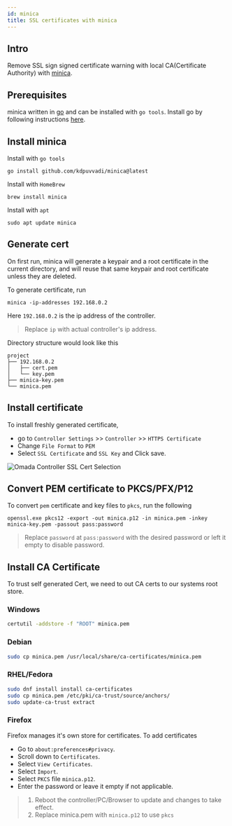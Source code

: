 ```yaml
---
id: minica
title: SSL certificates with minica
---
```


## Intro

Remove SSL sign signed certificate warning with local CA(Certificate Authority) with [minica](https://github.com/jsha/minica).

## Prerequisites

minica written in [go](https://go.dev/) and can be installed with `go tools`. Install go by following instructions [here](https://go.dev/doc/install).

## Install minica

Install with `go tools`

```shell
go install github.com/kdpuvvadi/minica@latest
```

Install with `HomeBrew`

```shell
brew install minica
```

Install with `apt`

```shell
sudo apt update minica
```

## Generate cert

On first run, minica will generate a keypair and a root certificate in the
current directory, and will reuse that same keypair and root certificate
unless they are deleted.

To generate certificate, run

```shell
minica -ip-addresses 192.168.0.2
```

Here `192.168.0.2` is the ip address of the controller.

> Replace `ip` with actual controller's ip address.

Directory structure would look like this

```tree
project
├── 192.168.0.2
│   ├── cert.pem
│   └── key.pem
├── minica-key.pem
└── minica.pem
```

## Install certificate

To install freshly generated certificate,

- go to `Controller Settings` >> `Controller` >> `HTTPS Certificate`
- Change `File Format` to `PEM`
- Select `SSL Certificate` and `SSL Key` and Click save.

![Omada Controller SSL Cert Selection](/img/omada-ssl-settings.png)

## Convert PEM certificate to PKCS/PFX/P12

To convert `pem` certificate and key files to `pkcs`, run the following

```shell
openssl.exe pkcs12 -export -out minica.p12 -in minica.pem -inkey minica-key.pem -passout pass:password
```

> Replace `password` at `pass:password` with the desired password or left it empty to disable password.

## Install CA Certificate

To trust self generated Cert, we need to out CA certs to our systems root store.

### Windows

```cmd
certutil -addstore -f "ROOT" minica.pem
```

### Debian

```bash
sudo cp minica.pem /usr/local/share/ca-certificates/minica.pem
```

### RHEL/Fedora

```bash
sudo dnf install install ca-certificates
sudo cp minica.pem /etc/pki/ca-trust/source/anchors/
sudo update-ca-trust extract
```

### Firefox

Firefox manages it's own store for certificates. To add certificates

- Go to `about:preferences#privacy`.
- Scroll down to `Certificates`.
- Select `View Certificates`.
- Select `Import`.
- Select `PKCS` file `minica.p12`.
- Enter the password or leave it empty if not applicable.

> 1. Reboot the controller/PC/Browser to update and changes to take effect.
> 2. Replace minica.pem with `minica.p12` to use `pkcs`
